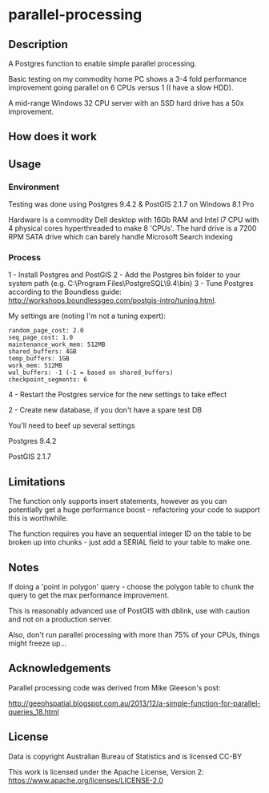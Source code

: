 # parallel-processing

## Description

A Postgres function to enable simple parallel processing.



Basic testing on my commodity home PC shows a 3-4 fold performance improvement going parallel on 6 CPUs versus 1 (I have a slow HDD).

A mid-range Windows 32 CPU server with an SSD hard drive has a 50x improvement.

## How does it work 



## Usage

### Environment

Testing was done using Postgres 9.4.2 & PostGIS 2.1.7 on Windows 8.1 Pro

Hardware is a commodity Dell desktop with 16Gb RAM and Intel i7 CPU with 4 physical cores hyperthreaded to make 8 'CPUs'.  The hard drive is a 7200 RPM SATA drive which can barely handle Microsoft Search indexing

### Process

1 - Install Postgres and PostGIS
2 - Add the Postgres bin folder to your system path (e.g. C:\Program Files\PostgreSQL\9.4\bin)
3 - Tune Postgres according to the Boundless guide: http://workshops.boundlessgeo.com/postgis-intro/tuning.html.

  My settings are (noting I'm not a tuning expert):
  
    random_page_cost: 2.0
    seq_page_cost: 1.0
    maintenance_work_mem: 512MB
    shared_buffers: 4GB
    temp_buffers: 1GB
    work_mem: 512MB
    wal_buffers: -1 (-1 = based on shared_buffers)
    checkpoint_segments: 6
    
4 - Restart the Postgres service for the new settings to take effect

2 - Create new database, if you don't have a spare test DB





You'll need to beef up several settings



Postgres 9.4.2

PostGIS 2.1.7




## Limitations

The function only supports insert statements, however as you can potentially get a huge performance boost - refactoring your code to support this is worthwhile.

The function requires you have an sequential integer ID on the table to be broken up into chunks - just add a SERIAL field to your table to make one.


## Notes

If doing a 'point in polygon' query - choose the polygon table to chunk the query to get the max performance improvement.

This is reasonably advanced use of PostGIS with dblink, use with caution and not on a production server.

Also, don't run parallel processing with more than 75% of your CPUs, things might freeze up...

## Acknowledgements

Parallel processing code was derived from Mike Gleeson's post:

http://geeohspatial.blogspot.com.au/2013/12/a-simple-function-for-parallel-queries_18.html

## License

Data is copyright Australian Bureau of Statistics and is licensed CC-BY

This work is licensed under the Apache License, Version 2: https://www.apache.org/licenses/LICENSE-2.0
